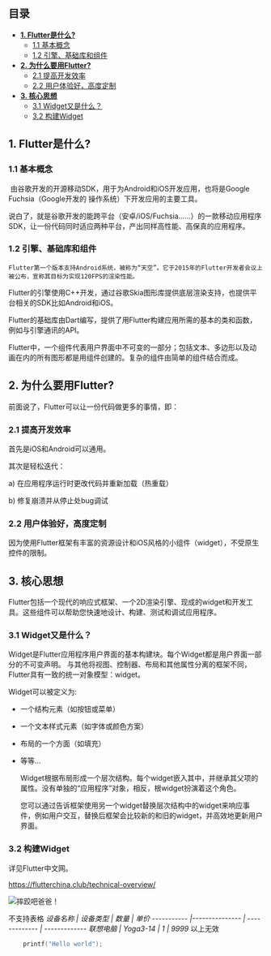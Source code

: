  
## **目录**
<!-- TOC -->

- [**1. Flutter是什么?**](#1-flutter是什么)
    - [​1.1 基本概念](#​11-基本概念)
    - [1.2 引擎、基础库和组件](#12-引擎基础库和组件)
- [**2. 为什么要用Flutter?**](#2-为什么要用flutter)
    - [2.1 提高开发效率](#21-提高开发效率)
    - [​2.2 用户体验好，高度定制](#​22-用户体验好高度定制)
- [**3. 核心思想**](#3-核心思想)
    - [3.1 Widget又是什么？](#31-widget又是什么)
    - [3.2 构建Widget](#32-构建widget)

<!-- /TOC -->
## **1. Flutter是什么?**

### ​1.1 基本概念

​	由谷歌开发的开源移动SDK，用于为Android和iOS开发应用，也将是Google Fuchsia（Google开发的 操作系统）下开发应用的主要工具。

​	说白了，就是谷歌开发的能跨平台（安卓/iOS/Fuchsia……）的一款移动应用程序SDK，让一份代码同时适应两种平台，产出同样高性能、高保真的应用程序。

### 1.2 引擎、基础库和组件

​	`Flutter第一个版本支持Android系统，被称为“天空”。它于2015年的Flutter开发者会议上被公布，宣称其目标为实现120FPS的渲染性能。`

​	Flutter的引擎使用C++开发，通过谷歌Skia图形库提供底层渲染支持，也提供平台相关的SDK比如Android和iOS。

​	Flutter的基础库由Dart编写，提供了用Flutter构建应用所需的基本的类和函数，例如与引擎通讯的API。

​	Flutter中，一个组件代表用户界面中不可变的一部分；包括文本、多边形以及动画在内的所有图形都是用组件创建的。复杂的组件由简单的组件结合而成。

## **2. 为什么要用Flutter?**

前面说了，Flutter可以让一份代码做更多的事情，即：

### 2.1 提高开发效率

​首先是iOS和Android可以通用。

其次是​轻松迭代：

  a) 在应用程序运行时更改代码并重新加载（热重载）

  b) 修复崩溃并从停止处bug调试

### ​2.2 用户体验好，高度定制

​	因为使用Flutter框架有丰富的资源设计和iOS风格的小组件（widget），不受原生控件的限制。

## **3. 核心思想**

​	Flutter包括一个现代的响应式框架、一个2D渲染引擎、现成的widget和开发工具。这些组件可以帮助您快速地设计、构建、测试和调试应用程序。

### 3.1 Widget又是什么？

Widget是Flutter应用程序用户界面的基本构建块。每个Widget都是用户界面一部分的不可变声明。 与其他将视图、控制器、布局和其他属性分离的框架不同，Flutter具有一致的统一对象模型：widget。

Widget可以被定义为:

- 一个结构元素（如按钮或菜单）

- 一个文本样式元素（如字体或颜色方案）

- 布局的一个方面（如填充）

- 等等…

  Widget根据布局形成一个层次结构。每个widget嵌入其中，并继承其父项的属性。没有单独的“应用程序”对象，相反，根widget扮演着这个角色。

  您可以通过告诉框架使用另一个widget替换层次结构中的widget来响应事件，例如用户交互，替换后框架会比较新的和旧的widget，并高效地更新用户界面。

### 3.2 构建Widget

详见Flutter中文网。

https://flutterchina.club/technical-overview/

![摔跤吧爸爸！](http://i.gtimg.cn/qqlive/img/jpgcache/files/qqvideo/2/2xxul4n2j8y0rxi.jpg)

不支持表格
*设备名称 | 设备类型 | 数量 | 单价 
----------- |--------------- | ------------- | ------------- 
联想电脑 | Yoga3-14 | 1 | 9999*
以上无效

```cpp
    printf("Hello world");
```

